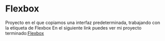 # Flexbox
Proyecto en el que copiamos una interfaz predeterminada, trabajando con la etiqueta de Flexbox 
En el siguiente link puedes ver mi proyecto terminado:[Flexbox](https://flexbox-khaki-five.vercel.app/)
